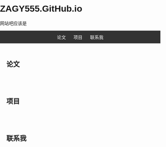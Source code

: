 # ZAGY555.GitHub.io
网站吧应该是
<!DOCTYPE html>
<html lang="en">
<head>
    <meta charset="UTF-8">
    <meta name="viewport" content="width=device-width, initial-scale=1.0">
    <title>个人网页</title>
    <style>
        body {
            font-family: Arial, sans-serif;
            margin: 0;
            padding: 0;
        }
        nav {
            background-color: #333;
            color: #fff;
            text-align: center;
            padding: 10px;
        }
        nav a {
            color: #fff;
            text-decoration: none;
            margin: 0 10px;
            transition: color 0.3s ease;
        }
        nav a:hover {
            color: #ff6600;
        }
        .container {
            padding: 20px;
        }
    </style>
</head>
<body>
    <nav>
        <a href="#papers">论文</a>
        <a href="#projects">项目</a>
        <a href="#contact">联系我</a>
    </nav>
    <div id="papers" class="container">
        <h2>论文</h2>
        <!-- 在这里添加您的论文 -->
    </div>
    <div id="projects" class="container">
        <h2>项目</h2>
        <!-- 在这里添加您的项目 -->
    </div>
    <div id="contact" class="container">
        <h2>联系我</h2>
        <!-- 在这里添加联系信息 -->
    </div>
</body>
</html>
